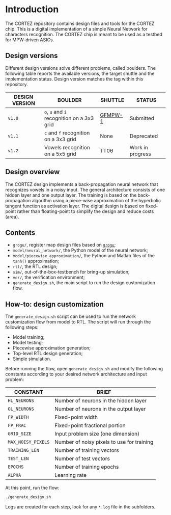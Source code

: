 # Introduction
The CORTEZ repository contains design files and tools for the CORTEZ chip. This is a digital
implementation of a simple Neural Network for characters recognition. The CORTEZ chip is meant to be
used as a testbed for MPW-driven ASICs.

## Design versions
Different design versions solve different problems, called boulders. The following table reports the
available versions, the target shuttle and the implementation status. Design version matches the tag
within this repository.

| DESIGN VERSION | BOULDER | SHUTTLE | STATUS |
|-|-|-|-|
| `v1.0` | `o`, `u` and `i` recognition on a 3x3 grid | [GFMPW-1](https://repositories.efabless.com/scorbetta/CORTEZ1_GFMPW1) | Submitted |
| `v1.1` | `c` and `f` recognition on a 3x3 grid | None | Deprecated |
| `v1.2` | Vowels recognition on a 5x5 grid | TT06 | Work in progress |

## Design overview
The CORTEZ design implements a back-propagation neural network that recognizes vowels in a noisy
input. The general architecture consists of one hidden layer and one output layer. The training is
based on the back-propagation algorithm using a piece-wise approximation of the hyperbolic tangent
function as activation layer.  The digital design is based on fixed-point rather than floating-point
to simplify the design and reduce costs (area).

## Contents
- `grogu/`, register map design files based on [`grogu`](https://github.com/scorbetta/grogu);
- `model/neural_network/`, the Python model of the neural network;
- `model/piecewise_approximation/`, the Python and Matlab files of the `tanh()` approximation;
- `rtl/`, the RTL design;
- `sim/`, out-of-the-box-testbench for bring-up simulation;
- `ver/`, the verification environment;
- `generate_design.sh`, the main script to run the design customization flow.

## How-to: design customization
The `generate_design.sh` script can be used to run the network customization flow from model to RTL.
The script will run through the following steps:

- Model training;
- Model testing;
- Piecewise approximation generation;
- Top-level RTL design generation;
- Simple simulation.

Before running the flow, open `generate_design.sh` and modify the following constants according to
your desired network architecture and input problem:

| CONSTANT | BRIEF |
|-|-|
| `HL_NEURONS` | Number of neurons in the hidden layer |
| `OL_NEURONS` | Number of neurons in the output layer |
| `FP_WIDTH` | Fixed-point width |
| `FP_FRAC` | Fixed-point fractional portion |
| `GRID_SIZE` | Input problem size (one dimension) |
| `MAX_NOISY_PIXELS` | Number of noisy pixels to use for training |
| `TRAINING_LEN` | Number of training vectors |
| `TEST_LEN` | Number of test vectors |
| `EPOCHS` | Number of training epochs |
| `ALPHA` | Learning rate |

At this point, run the flow:

```bash
./generate_design.sh
```

Logs are created for each step, look for any `*.log` file in the subfolders.
